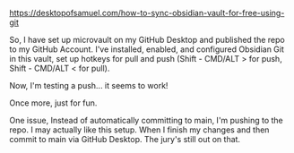 https://desktopofsamuel.com/how-to-sync-obsidian-vault-for-free-using-git

So, I have set up microvault on my GitHub Desktop and published the repo to my GitHub Account. I've installed, enabled, and configured Obsidian Git in this vault, set up hotkeys for pull and push (Shift - CMD/ALT > for push, Shift - CMD/ALT < for pull).

Now, I'm testing a push... it seems to work!

Once more, just for fun.

One issue, Instead of automatically committing to main, I'm pushing to the repo. I may actually like this setup. When I finish my changes and then commit to main via GitHub Desktop. The jury's still out on that.